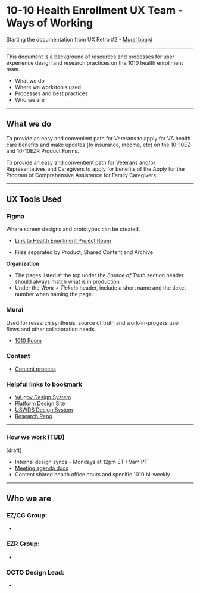 # 10-10 Health Enrollment UX Team - Ways of Working

Starting the documentation from UX Retro #2 - [Mural board](https://app.mural.co/t/departmentofveteransaffairs9999/m/departmentofveteransaffairs9999/1709744287345/b4e1721b91ff249571787e3e267a42ba9c4de18d?sender=uadf1ed7fe7c76f0914967329)

---


This document is a background of resources and processes for user experience design and research practices on the 1010 health enrollment team.

- What we do
- Where we work/tools used
- Processes and best practices
- Who we are

----

## What we do

To provide an easy and convenient path for Veterans to apply for VA health care benefits and make updates (to insurance, income, etc) on the 10-10EZ and 10-10EZR Product Forms.

To provide an easy and conventient path for Veterans and/or Representatives and Caregivers to apply for benefits of the Apply for the Program of Comprehensive Assistance for Family Caregivers

---

## UX Tools Used


### Figma 
Where screen designs and prototypes can be created.   
- [Link to Health Enorllment Project Room](https://www.figma.com/files/team/1278375444205744118/project/175597680/Healthcare-Benefits-Applications?fuid=1070808939264105970)

- Files separated by Product, Shared Content and Archive

**Organization**
- The pages listed at the top under the _Source of Truth_ section header should always match what is in production
- Under the _Work + Tickets_ header, include a short name and the ticket number when naming the page.

### Mural 
Used for research synthesis, source of truth and work-in-progess user flows and other collaboration needs. 

- [1010 Room](https://app.mural.co/invitation/room/1670613238628?code=a67c337f0cd645d18b1b99d77f3743e1&sender=uadf1ed7fe7c76f0914967329)


### Content 
- [Content process](https://github.com/department-of-veterans-affairs/va.gov-team/blob/master/products/health-care/application/va-application/ux-team/content-process.md)



### Helpful links to bookmark 
- [VA.gov Design System](https://design.va.gov/)
- [Platform Design Site](https://depo-platform-documentation.scrollhelp.site/research-design/design-at-va)
- [USWDS Design System](https://designsystem.digital.gov/)
- [Research Repo](https://github.com/department-of-veterans-affairs/va.gov-research-repository/projects/1)


---

### How we work (TBD)
[draft]
- Internal design syncs - Mondays at 12pm ET / 9am PT
- [Meeting agenda docs](https://github.com/department-of-veterans-affairs/va.gov-team/blob/master/products/caregivers/design/design-weekly-sync-agenda.md)
- Content shared health office hours and specific 1010 bi-weekly




---



## Who we are

### EZ/CG Group:
- 

### EZR Group: 
- 

### OCTO Design Lead:
- 



